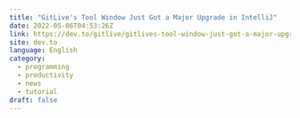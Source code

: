 ```yaml
---
title: "GitLive's Tool Window Just Got a Major Upgrade in IntelliJ"
date: 2022-05-06T04:53:26Z
link: https://dev.to/gitlive/gitlives-tool-window-just-got-a-major-upgrade-in-intellij-4ekh?utm_medium=RSS&utm_source=news.12bit.vn
site: dev.to
language: English
category:
  - programming
  - productivity
  - news
  - tutorial
draft: false
---
```

